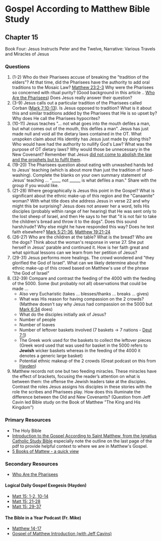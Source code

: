 # Gospel According to Matthew Bible Study

## Chapter 15

Book Four: Jesus Instructs Peter and the Twelve, Narrative: Various Travels and Miracles of Jesus

### Questions

1. (1-2) Who do their Pharisees accuse of breaking the "tradition of the elders"? At that time, did the Pharisees have the authority to add oral traditions to the Mosaic Law? [Matthew 23:2-3](https://www.biblegateway.com/passage/?search=Matthew%2023%3A2-3&version=RSVCE) Why were the Pharisees so concerned with ritual purity? (Good background in this article .. [Who Are the Pharisees](https://drive.google.com/file/d/1m_-LZ2lH7Z0OjGA2h7qRIpc8qHG9Part/view?usp=sharing)) Does Jesus really answer their question?
2. (3-9) Jesus calls out a particular tradition of the Pharisees called Corban ([Mark 7:10-13](https://www.biblegateway.com/passage/?search=Mark%207%3A10-13&version=RSVCE)). Is Jesus opposed to tradition? What is it about this and similar traditions added by the Pharisees that He is so upset by? Why does He call the Pharisees hypocrites?
3. (10-11) Jesus teaches "... not what goes into the mouth defiles a man, but what comes out of the mouth, this defiles a man". Jesus has just made null and void all the dietary laws contained in the OT. What unspoken claim about His identity has Jesus just made by doing this? Who would have had the authority to nullify God's Law? What was the purpose of OT dietary laws? Why would those be unnecessary in the New Covenant?  Remember that Jesus [did not come to abolish the law and the prophets but to fulfil them](https://www.biblegateway.com/passage/?search=Matthew%205%3A17-18&version=RSVCE).
4. (19-20) The Pharisees question about eating with unwashed hands led to Jesus' teaching (which is about more than just the tradition of hand-washing). Complete the blanks on your own summary statement of Jesus' teaching ... "____, not _____, is what defiles a man."  Share with the group if you would like.
5. (21-28) Where geographically is Jesus this point in the Gospel? What is significant about the ethnic make-up of this region and the "Canaanite" woman? With what title does she address Jesus in verse 22 and why might this be surprising? Jesus does not answer her a word, tells His disciples (probably within range of her hearing) that He was sent only to the lost sheep of Israel, and then He says to her that "it is not fair to take the children's bread and throw it to the dogs". Does this sound harsh/rude? Why else might he have responded this way? Does he test faith elsewhere? [Mark 5:21-36](https://www.biblegateway.com/passage/?search=Mark%205%3A21-36&version=RSVCE), [Matthew 19:21-24](https://www.biblegateway.com/passage/?search=Matthew%2019%3A21-24&version=RSVCE) 
6. (26-27) Who are the children at the table? What is the bread? Who are the dogs? Think about the woman's response in verse 27. She put herself in Jesus' parable and continued it. How is her faith great and what spiritual lessons can we learn from her petition of Jesus?
7. (29-31) Jesus performs more healings. The crowd wondered and "they glorified the God of Israel". What can we likely determine about the ethnic make-up of this crowd based on Matthew's use of the phrase "the God of Israel"
8. (32-39) Compare and contrast the feeding of the 4000 with the feeding of the 5000. Some (but probably not all) observations that could be made ...
   * Also very Eucharistic (takes ... blesses/thanks ... breaks ... gives)
   * What was His reason for having compassion on the 2 crowds? (Matthew doesn't say why Jesus had compassion on the 5000 but [Mark 6:34](https://www.biblegateway.com/passage/?search=Mark%206%3A34&version=RSVCE) does)
   * What do the disciples initially ask of Jesus?
   * Number of people
   * Number of loaves
   * Number of leftover baskets involved (7 baskets -> 7 nations - [Deut 7:1](https://www.biblegateway.com/passage/?search=Deut%207%3A1&version=RSVCE))
   * The Greek work used for the baskets to collect the leftover pieces  (Greek word used that was used for basket in the 5000 refers to **Jewish** wicker baskets whereas in the feeding of the 4000 it denotes a generic large basket) 
   * Potential ethnic makeup of the 2 crowds (Great podcast on this from  [Hayden](https://open.spotify.com/episode/6vwTbWopHkrJaPzu618SwA?si=VVEsOcgYSsKJuITsMYU4tw))
9. Matthew records not one but two feeding miracles. These miracles have the effect of brackets, focusing the reader’s attention on what is between them: the offense the Jewish leaders take at the disciples. Contrast the roles Jesus assigns his disciples in these stories with the role the scribes and Pharisees play. How does this illuminate the difference between the Old and New Covenants? (Question from Jeff Cavin led Bible study on the Book of Matthew "The King and His Kingdom")

### Primary Resources

* The Holy Bible
* [Introduction to the Gospel According to Saint Matthew, from the Ignatius Catholic Study Bible](https://drive.google.com/file/d/1IbrAF5TRJj90vyF3-0E3qVN-1Fx6pDYB/view?usp=drive_link)
  especially note the outline on the last page of the pdf to provide helpful context to where we are in Matthew's
  Gospel.
* [5 Books of Mattew - a quick view](https://drive.google.com/file/d/1ZLQ7OxPDoCfhrEc0dyJTNqB-KYKo5Ot5/view?usp=sharing)

### Secondary Resources
* [Who Are the Pharisees](https://drive.google.com/file/d/1m_-LZ2lH7Z0OjGA2h7qRIpc8qHG9Part/view?usp=sharing)

#### Logical Daily Gospel Exegesis (Hayden)
* [Matt 15: 1-2, 10-14](https://open.spotify.com/episode/78VyMdggfHm8WsoJJHQNsz?si=P5bUyu9GS96BimaqxiFRaQ)
* [Matt 15: 21-28](https://open.spotify.com/episode/4n3u499V82pdYoAK95VXlE?si=q9h5WEVKS3GVDLdsKOWhBw)
* [Matt 15: 29-37](https://open.spotify.com/episode/6vwTbWopHkrJaPzu618SwA?si=VVEsOcgYSsKJuITsMYU4tw)

#### The Bible in a Year Podcast (Fr. Mike)

* [Matthew 14-17](https://open.spotify.com/episode/0MppfXJ13uXgdRjKzwcEt1)
* [Gospel of Matthew Introduction (with Jeff Cavins)](https://open.spotify.com/episode/4oKy0KCxtQWmdO6THASsGC)


